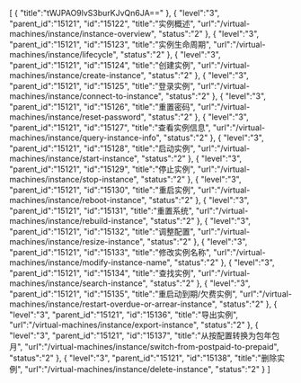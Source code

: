 [
	{
		"title":"tWJPAO9lvS3burKJvQn6JA=="
	},
	{
		"level":"3",
		"parent_id":"15121",
		"id":"15122",
		"title":"实例概述",
		"url":"/virtual-machines/instance/instance-overview",
		"status":"2"
	},
	{
		"level":"3",
		"parent_id":"15121",
		"id":"15123",
		"title":"实例生命周期",
		"url":"/virtual-machines/instance/lifecycle",
		"status":"2"
	},
	{
		"level":"3",
		"parent_id":"15121",
		"id":"15124",
		"title":"创建实例",
		"url":"/virtual-machines/instance/create-instance",
		"status":"2"
	},
	{
		"level":"3",
		"parent_id":"15121",
		"id":"15125",
		"title":"登录实例",
		"url":"/virtual-machines/instance/connect-to-instance",
		"status":"2"
	},
	{
		"level":"3",
		"parent_id":"15121",
		"id":"15126",
		"title":"重置密码",
		"url":"/virtual-machines/instance/reset-password",
		"status":"2"
	},
	{
		"level":"3",
		"parent_id":"15121",
		"id":"15127",
		"title":"查看实例信息",
		"url":"/virtual-machines/instance/query-instance-info",
		"status":"2"
	},
	{
		"level":"3",
		"parent_id":"15121",
		"id":"15128",
		"title":"启动实例",
		"url":"/virtual-machines/instance/start-instance",
		"status":"2"
	},
	{
		"level":"3",
		"parent_id":"15121",
		"id":"15129",
		"title":"停止实例",
		"url":"/virtual-machines/instance/stop-instance",
		"status":"2"
	},
	{
		"level":"3",
		"parent_id":"15121",
		"id":"15130",
		"title":"重启实例",
		"url":"/virtual-machines/instance/reboot-instance",
		"status":"2"
	},
	{
		"level":"3",
		"parent_id":"15121",
		"id":"15131",
		"title":"重置系统",
		"url":"/virtual-machines/instance/rebuild-instance",
		"status":"2"
	},
	{
		"level":"3",
		"parent_id":"15121",
		"id":"15132",
		"title":"调整配置",
		"url":"/virtual-machines/instance/resize-instance",
		"status":"2"
	},
	{
		"level":"3",
		"parent_id":"15121",
		"id":"15133",
		"title":"修改实例名称",
		"url":"/virtual-machines/instance/modify-instance-name",
		"status":"2"
	},
	{
		"level":"3",
		"parent_id":"15121",
		"id":"15134",
		"title":"查找实例",
		"url":"/virtual-machines/instance/search-instance",
		"status":"2"
	},
	{
		"level":"3",
		"parent_id":"15121",
		"id":"15135",
		"title":"重启动到期/欠费实例",
		"url":"/virtual-machines/instance/restart-overdue-or-arrear-instance",
		"status":"2"
	},
	{
		"level":"3",
		"parent_id":"15121",
		"id":"15136",
		"title":"导出实例",
		"url":"/virtual-machines/instance/export-instance",
		"status":"2"
	},
	{
		"level":"3",
		"parent_id":"15121",
		"id":"15137",
		"title":"从按配置转换为包年包月",
		"url":"/virtual-machines/instance/switch-from-postpaid-to-prepaid",
		"status":"2"
	},
	{
		"level":"3",
		"parent_id":"15121",
		"id":"15138",
		"title":"删除实例",
		"url":"/virtual-machines/instance/delete-instance",
		"status":"2"
	}
]